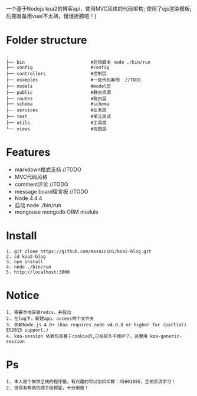 一个基于Nodejs koa2的博客api，使用MVC风格的代码架构;
使用了ejs渲染模板;
后期准备用vue(不太熟，慢慢折腾吧！)

Folder structure
=====

```
.
├── bin                         #启动脚本 node ./bin/run
├── config                      #config
├── controllers                 #控制层
├── examples                    #一些代码案例  //TODO
├── models                      #model层
├── public                      #静态资源
├── routes                      #路由层
├── schema                      #schema
├── services                    #业务层
├── test                        #单元测试
├── utils                       #工具类
└── views                       #视图层

```

Features
=====
* markdown格式支持        //TODO
* MVC代码风格
* comment评论            //TODO
* message board留言板    //TODO
* Node 4.4.4
* 启动 node ./bin/run
* mongoose mongodb ORM module

Install
=====
    1. git clone https://github.com/mosaic101/koa2-blog.git
    2. cd koa2-blog
    3. npm install
    4. node ./bin/run
    5. http://localhost:3000

Notice
=====
    1. 需要本地安装redis，并启动
    2. 在log下，新建app、access两个文件夹
    3. 依赖Node.js 4.0+ (Koa requires node v4.0.0 or higher for (partial) ES2015 support.)
    4. koa-session 依赖包是基于cookie的,已经好久不维护了。这里用 koa-generic-session

Ps
=====
    1. 本人是个推崇全栈的程序猿，有兴趣的可以加扣扣群：45691985，互相交流学习！
    2. 觉得有帮助的顺手给颗星，十分谢谢！
